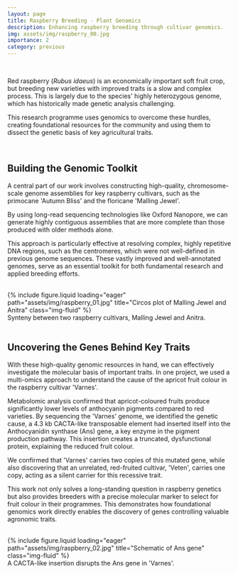 ```yaml
---
layout: page
title: Raspberry Breeding - Plant Genomics
description: Enhancing raspberry breeding through cultivar genomics.
img: assets/img/raspberry_00.jpg
importance: 2
category: previous
---
```


<br>

Red raspberry (_Rubus idaeus_) is an economically important soft fruit crop, but breeding new varieties with improved traits is a slow and complex process. This is largely due to the species' highly heterozygous genome, which has historically made genetic analysis challenging. 

This research programme uses genomics to overcome these hurdles, creating foundational resources for the community and using them to dissect the genetic basis of key agricultural traits.

<br>

## Building the Genomic Toolkit 

A central part of our work involves constructing high-quality, chromosome-scale genome assemblies for key raspberry cultivars, such as the primocane 'Autumn Bliss' and the floricane 'Malling Jewel'. 

By using long-read sequencing technologies like Oxford Nanopore, we can generate highly contiguous assemblies that are more complete than those produced with older methods alone. 

This approach is particularly effective at resolving complex, highly repetitive DNA regions, such as the centromeres, which were not well-defined in previous genome sequences. These vastly improved and well-annotated genomes, serve as an essential toolkit for both fundamental research and applied breeding efforts.

<br>

<div class="row">
    <div class="col-sm mt-3 mt-md-0">
        {% include figure.liquid loading="eager" path="assets/img/raspberry_01.jpg" title="Circos plot of Malling Jewel and Anitra" class="img-fluid" %}
    </div>
</div>
<div class="caption">
    Synteny between two raspberry cultivars, Malling Jewel and Anitra.
</div>

<br>


## Uncovering the Genes Behind Key Traits

With these high-quality genomic resources in hand, we can effectively investigate the molecular basis of important traits. In one project, we used a multi-omics approach to understand the cause of the apricot fruit colour in the raspberry cultivar 'Varnes'. 

Metabolomic analysis confirmed that apricot-coloured fruits produce significantly lower levels of anthocyanin pigments compared to red varieties. By sequencing the 'Varnes' genome, we identified the genetic cause, a 4.3 kb CACTA-like transposable element had inserted itself into the Anthocyanidin synthase (Ans) gene, a key enzyme in the pigment production pathway. This insertion creates a truncated, dysfunctional protein, explaining the reduced fruit colour. 

We confirmed that 'Varnes' carries two copies of this mutated gene, while also discovering that an unrelated, red-fruited cultivar, 'Veten', carries one copy, acting as a silent carrier for this recessive trait. 

This work not only solves a long-standing question in raspberry genetics but also provides breeders with a precise molecular marker to select for fruit colour in their programmes. This demonstrates how foundational genomics work directly enables the discovery of genes controlling valuable agronomic traits.

<br>

<div class="row">
    <div class="col-sm mt-3 mt-md-0">
        {% include figure.liquid loading="eager" path="assets/img/raspberry_02.jpg" title="Schematic of Ans gene" class="img-fluid" %}
    </div>
</div>
<div class="caption">
    A CACTA-like insertion disrupts the Ans gene in 'Varnes'.
</div>

<br>
